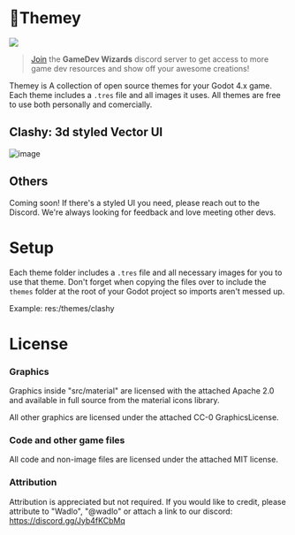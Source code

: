 # 🎨Themey
[![](https://img.shields.io/badge/-GameDev%20Wizards-5865f2?style=for-the-badge&logo=discord&labelColor=white)](https://discord.gg/Jyb4fKCbMq)
> [Join](https://discord.gg/Jyb4fKCbMq) the **GameDev Wizards** discord server to get access to more game dev resources and show off your awesome creations!

Themey is A collection of open source themes for your Godot 4.x game. Each theme includes a `.tres` file and all images it uses. All themes are free to use both personally and comercially.


## Clashy: 3d styled Vector UI
![image](https://github.com/wadlo/Themey/assets/86272030/fdf924c1-af79-4920-aa98-994d76f18a1e)

## Others
Coming soon! If there's a styled UI you need, please reach out to the Discord. We're always looking for feedback and love meeting other devs.

# Setup
Each theme folder includes a `.tres` file and all necessary images for you to use that theme. Don't forget when copying the files over to include the `themes` folder at the root of your Godot project so imports aren't messed up.

Example: res:/themes/clashy

# License
### Graphics

Graphics inside "src/material" are licensed with the attached Apache 2.0 and available in full source from the material icons library.

All other graphics are licensed under the attached CC-0 GraphicsLicense.

### Code and other game files
All code and non-image files are licensed under the attached MIT license.

### Attribution
Attribution is appreciated but not required. If you would like to credit, please attribute to "Wadlo", "@wadlo" or attach a link to our discord: https://discord.gg/Jyb4fKCbMq
